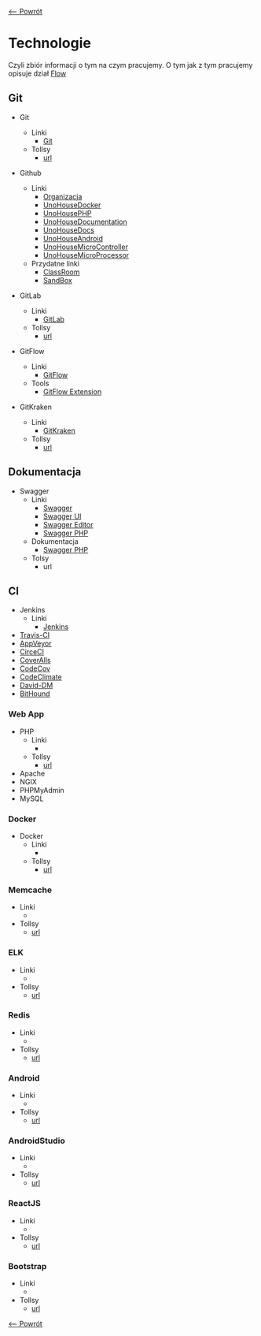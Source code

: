 [<-- Powrót](README.md)

# Technologie
Czyli zbiór informacji o tym na czym pracujemy. 
O tym jak z tym pracujemy opisuje dział [Flow](FLOW.md)

## Git
* Git
   * Linki
      * [Git](https://git-scm.com/)
   * Tollsy
      * [url](url)
* Github
   * Linki
        * [Organizacja](https://github.com/orgs/UnoHouse/)
        * [UnoHouseDocker](https://github.com/UnoHouse/UnoHouseDocker)
        * [UnoHousePHP](https://github.com/UnoHouse/UnoHousePHP)
        * [UnoHouseDocumentation](https://github.com/UnoHouse/UnoHouseDocumentation)
        * [UnoHouseDocs](https://github.com/UnoHouse/UnoHouseDocs)
        * [UnoHouseAndroid](https://github.com/UnoHouse/UnoHouseAndroid)
        * [UnoHouseMicroController](https://github.com/UnoHouse/UnoHouseATmega)
        * [UnoHouseMicroProcessor](https://github.com/UnoHouse/UnoHouseJava)
   * Przydatne linki
        * [ClassRoom](https://classroom.github.com/)
        * [SandBox](https://try.github.io/levels/1/challenges/1)

* GitLab
   * Linki
      * [GitLab](https://gitlab.com/)
   * Tollsy
      * [url](url)
* GitFlow
   * Linki
      * [GitFlow](https://www.atlassian.com/git/tutorials/comparing-workflows)
   * Tools
      * [GitFlow Extension](https://danielkummer.github.io/git-flow-cheatsheet/)
      
* GitKraken
   * Linki
      * [GitKraken](https://www.gitkraken.com/)
   * Tollsy
      * [url](url)
      
## Dokumentacja 
* Swagger
   * Linki
      * [Swagger](https://swagger.io/)
      * [Swagger UI](https://swagger.io/swagger-ui/)
      * [Swagger Editor](https://swagger.io/swagger-editor/)
      * [Swagger PHP](https://github.com/zircote/swagger-php)
   * Dokumentacja
      * [Swagger PHP](http://zircote.com/swagger-php/)
   * Tolsy
      * url

## CI
* Jenkins
   * Linki
      * [Jenkins](https://jenkins.io/)
* [Travis-CI](https://travis-ci.org/)
* [AppVeyor](https://www.appveyor.com/)
* [CirceCI](https://circleci.com/pricing/)
* [CoverAlls](https://coveralls.io/)
* [CodeCov](https://codecov.io/)
* [CodeClimate](https://codeclimate.com/)
* [David-DM](https://david-dm.org/)
* [BitHound](https://www.bithound.io/pricing)
### Web App
* PHP
   * Linki
      * []()
   * Tollsy
      * [url](url)
* Apache
* NGIX
* PHPMyAdmin
* MySQL

### Docker
* Docker
   * Linki
      * []()
   * Tollsy
      * [url](url)
### Memcache
   * Linki
      * []()
   * Tollsy
      * [url](url)
### ELK
   * Linki
      * []()
   * Tollsy
      * [url](url)
### Redis
   * Linki
      * []()
   * Tollsy
      * [url](url)
### Android
   * Linki
      * []()
   * Tollsy
      * [url](url)
### AndroidStudio
   * Linki
      * []()
   * Tollsy
      * [url](url)
### ReactJS
   * Linki
      * []()
   * Tollsy
      * [url](url)
### Bootstrap
   * Linki
      * []()
   * Tollsy
      * [url](url)

[<-- Powrót](README.md)